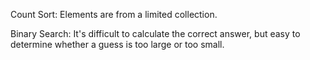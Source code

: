 Count Sort: Elements are from a limited collection.

Binary Search: It's difficult to calculate the correct answer,
but easy to determine whether a guess is too large or too small.